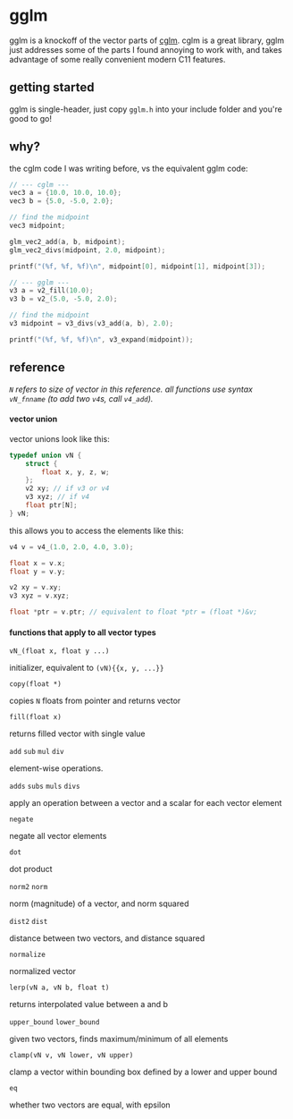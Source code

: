 # gglm

gglm is a knockoff of the vector parts of [cglm](https://github.com/recp/cglm). cglm is a great library, gglm just addresses some of the parts I found annoying to work with, and takes advantage of some really convenient modern C11 features.

## getting started

gglm is single-header, just copy `gglm.h` into your include folder and you're good to go!

## why?

the cglm code I was writing before, vs the equivalent gglm code:

```c
// --- cglm ---
vec3 a = {10.0, 10.0, 10.0};
vec3 b = {5.0, -5.0, 2.0};

// find the midpoint
vec3 midpoint;

glm_vec2_add(a, b, midpoint);
glm_vec2_divs(midpoint, 2.0, midpoint);

printf("(%f, %f, %f)\n", midpoint[0], midpoint[1], midpoint[3]);

// --- gglm ---
v3 a = v2_fill(10.0);
v3 b = v2_(5.0, -5.0, 2.0);

// find the midpoint
v3 midpoint = v3_divs(v3_add(a, b), 2.0);

printf("(%f, %f, %f)\n", v3_expand(midpoint));
```

## reference

*`N` refers to size of vector in this reference. all functions use syntax `vN_fnname` (to add two `v4`s, call `v4_add`).*

#### vector union

vector unions look like this:

```c
typedef union vN {
    struct {
        float x, y, z, w;
    };
    v2 xy; // if v3 or v4
    v3 xyz; // if v4
    float ptr[N];
} vN;
```

this allows you to access the elements like this:

```c
v4 v = v4_(1.0, 2.0, 4.0, 3.0);

float x = v.x;
float y = v.y;

v2 xy = v.xy;
v3 xyz = v.xyz;

float *ptr = v.ptr; // equivalent to float *ptr = (float *)&v;
```

#### functions that apply to all vector types

`vN_(float x, float y ...)`

initializer, equivalent to `(vN){{x, y, ...}}`

`copy(float *)`

copies `N` floats from pointer and returns vector

`fill(float x)`

returns filled vector with single value

`add` `sub` `mul` `div`

element-wise operations.

`adds` `subs` `muls` `divs`

apply an operation between a vector and a scalar for each vector element

`negate`

negate all vector elements

`dot`

dot product

`norm2` `norm`

norm (magnitude) of a vector, and norm squared

`dist2` `dist`

distance between two vectors, and distance squared

`normalize`

normalized vector

`lerp(vN a, vN b, float t)`

returns interpolated value between a and b

`upper_bound` `lower_bound`

given two vectors, finds maximum/minimum of all elements

`clamp(vN v, vN lower, vN upper)`

clamp a vector within bounding box defined by a lower and upper bound

`eq`

whether two vectors are equal, with epsilon
